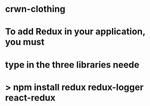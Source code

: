 # crwn-clothing

# To add Redux in your application, you must 
# type in the three libraries neede

# > npm install redux redux-logger react-redux